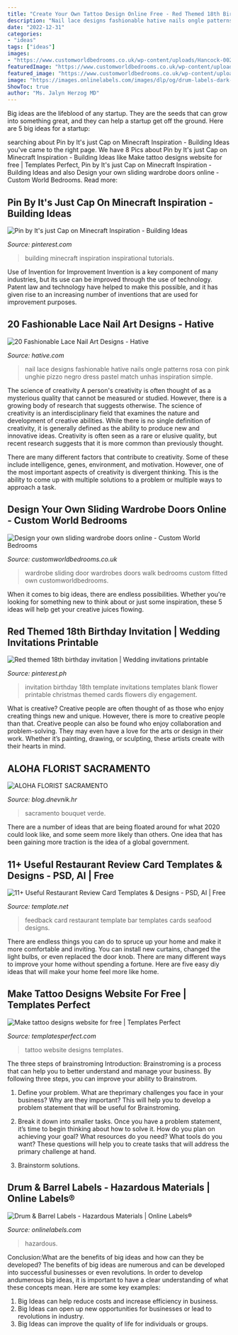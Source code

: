 ```yaml
---
title: "Create Your Own Tattoo Design Online Free - Red Themed 18th Birthday Invitation"
description: "Nail lace designs fashionable hative nails ongle patterns rosa con pink unghie pizzo negro dress pastel match unhas inspiration simple"
date: "2022-12-31"
categories:
- "ideas"
tags: ["ideas"]
images:
- "https://www.customworldbedrooms.co.uk/wp-content/uploads/Hancock-0022-4621.jpg"
featuredImage: "https://www.customworldbedrooms.co.uk/wp-content/uploads/Hancock-0022-4621.jpg"
featured_image: "https://www.customworldbedrooms.co.uk/wp-content/uploads/Hancock-0022-4621.jpg"
image: "https://images.onlinelabels.com/images/dlp/og/drum-labels-dark-gradient-og.jpg"
ShowToc: true
author: "Ms. Jalyn Herzog MD"
---
```



Big ideas are the lifeblood of any startup. They are the seeds that can grow into something great, and they can help a startup get off the ground. Here are 5 big ideas for a startup: 

	

		
searching about Pin by It&#039;s just Cap on Minecraft Inspiration - Building Ideas you've came to the right page. We have 8 Pics about Pin by It&#039;s just Cap on Minecraft Inspiration - Building Ideas like Make tattoo designs website for free | Templates Perfect, Pin by It&#039;s just Cap on Minecraft Inspiration - Building Ideas and also Design your own sliding wardrobe doors online - Custom World Bedrooms. Read more:
		
    
## Pin By It&#039;s Just Cap On Minecraft Inspiration - Building Ideas

<img loading=lazy src="https://i.pinimg.com/originals/6e/b0/d5/6eb0d5b3c76423402ed938dc0efbd487.jpg" onerror="this.onerror=null;this.src='https://tse4.mm.bing.net/th?id=OIP.VjxkQOotP1BNHqscHq3RygHaEK&amp;pid=15.1';" alt="Pin by It&#039;s just Cap on Minecraft Inspiration - Building Ideas">

_Source: pinterest.com_

>building minecraft inspiration inspirational tutorials. 

	

Use of Invention for Improvement
Invention is a key component of many industries, but its use can be improved through the use of technology. Patent law and technology have helped to make this possible, and it has given rise to an increasing number of inventions that are used for improvement purposes.

    
## 20 Fashionable Lace Nail Art Designs - Hative

<img loading=lazy src="http://hative.com/wp-content/uploads/2014/11/lace-nail-art-designs/12-fashionable-lace-nail-art-designs.jpg" onerror="this.onerror=null;this.src='https://tse2.mm.bing.net/th?id=OIP.HWw0tYK2BY1AO3juxdOnwgHaNK&amp;pid=15.1';" alt="20 Fashionable Lace Nail Art Designs - Hative">

_Source: hative.com_

>nail lace designs fashionable hative nails ongle patterns rosa con pink unghie pizzo negro dress pastel match unhas inspiration simple. 

	

The science of creativity
A person's creativity is often thought of as a mysterious quality that cannot be measured or studied. However, there is a growing body of research that suggests otherwise. The science of creativity is an interdisciplinary field that examines the nature and development of creative abilities.
While there is no single definition of creativity, it is generally defined as the ability to produce new and innovative ideas. Creativity is often seen as a rare or elusive quality, but recent research suggests that it is more common than previously thought.

There are many different factors that contribute to creativity. Some of these include intelligence, genes, environment, and motivation. However, one of the most important aspects of creativity is divergent thinking. This is the ability to come up with multiple solutions to a problem or multiple ways to approach a task.

    
## Design Your Own Sliding Wardrobe Doors Online - Custom World Bedrooms

<img loading=lazy src="https://www.customworldbedrooms.co.uk/wp-content/uploads/Hancock-0022-4621.jpg" onerror="this.onerror=null;this.src='https://tse3.mm.bing.net/th?id=OIP.l8MXAU-4QEEpkdEEPWe8bQHaE8&amp;pid=15.1';" alt="Design your own sliding wardrobe doors online - Custom World Bedrooms">

_Source: customworldbedrooms.co.uk_

>wardrobe sliding door wardrobes doors walk bedrooms custom fitted own customworldbedrooms. 

	

When it comes to big ideas, there are endless possibilities. Whether you're looking for something new to think about or just some inspiration, these 5 ideas will help get your creative juices flowing.

    
## Red Themed 18th Birthday Invitation | Wedding Invitations Printable

<img loading=lazy src="https://i.pinimg.com/736x/b7/e7/da/b7e7da31bbbcb0586b718bc5966ce5df.jpg" onerror="this.onerror=null;this.src='https://tse3.mm.bing.net/th?id=OIP.jUpesKXPwoNfCqg7B9iNAwAAAA&amp;pid=15.1';" alt="Red themed 18th birthday invitation | Wedding invitations printable">

_Source: pinterest.ph_

>invitation birthday 18th template invitations templates blank flower printable christmas themed cards flowers diy engagement. 

	

What is creative?
Creative people are often thought of as those who enjoy creating things new and unique. However, there is more to creative people than that. Creative people can also be found who enjoy collaboration and problem-solving. They may even have a love for the arts or design in their work. Whether it’s painting, drawing, or sculpting, these artists create with their hearts in mind.

    
## ALOHA FLORIST SACRAMENTO

<img loading=lazy src="http://bit.ly/pAl5SM" onerror="this.onerror=null;this.src='https://tse2.mm.bing.net/th?id=OIP.lycazRfQW6FxEP2T95zNpQHaE8&amp;pid=15.1';" alt="ALOHA FLORIST SACRAMENTO">

_Source: blog.dnevnik.hr_

>sacramento bouquet verde. 

	

There are a number of ideas that are being floated around for what 2020 could look like, and some seem more likely than others. One idea that has been gaining more traction is the idea of a global government.

    
## 11+ Useful Restaurant Review Card Templates &amp; Designs - PSD, AI | Free

<img loading=lazy src="https://images.template.net/wp-content/uploads/2018/03/Seafood-Restaurant-and-Bar-Review-Card-Template.png" onerror="this.onerror=null;this.src='https://tse4.mm.bing.net/th?id=OIP.ZwMFzUTY9uuIee454WE-ZQHaKe&amp;pid=15.1';" alt="11+ Useful Restaurant Review Card Templates &amp; Designs - PSD, AI | Free">

_Source: template.net_

>feedback card restaurant template bar templates cards seafood designs. 

	

There are endless things you can do to spruce up your home and make it more comfortable and inviting. You can install new curtains, changed the light bulbs, or even replaced the door knob. There are many different ways to improve your home without spending a fortune. Here are five easy diy ideas that will make your home feel more like home.

    
## Make Tattoo Designs Website For Free | Templates Perfect

<img loading=lazy src="http://www.templatesperfect.com/wp-content/uploads/2013/08/tattoo-Designs-17.jpg" onerror="this.onerror=null;this.src='https://tse2.mm.bing.net/th?id=OIP.tdSbO0O8_glPiw_jUJkw-AHaFn&amp;pid=15.1';" alt="Make tattoo designs website for free | Templates Perfect">

_Source: templatesperfect.com_

>tattoo website designs templates. 

	

The three steps of brainstroming
Introduction:
Brainstroming is a process that can help you to better understand and manage your business. By following three steps, you can improve your ability to Brainstrom.

1. Define your problem. What are theprimary challenges you face in your business? Why are they important? This will help you to develop a problem statement that will be useful for Brainstroming.

2. Break it down into smaller tasks. Once you have a problem statement, it’s time to begin thinking about how to solve it. How do you plan on achieving your goal? What resources do you need? What tools do you want? These questions will help you to create tasks that will address the primary challenge at hand.

3. Brainstorm solutions.

    
## Drum &amp; Barrel Labels - Hazardous Materials | Online Labels®

<img loading=lazy src="https://images.onlinelabels.com/images/dlp/og/drum-labels-dark-gradient-og.jpg" onerror="this.onerror=null;this.src='https://tse4.mm.bing.net/th?id=OIP.-N5BQC_8JBc0lmuKwhjCHgAAAA&amp;pid=15.1';" alt="Drum &amp; Barrel Labels - Hazardous Materials | Online Labels®">

_Source: onlinelabels.com_

>hazardous. 

	

Conclusion:What are the benefits of big ideas and how can they be developed?
The benefits of big ideas are numerous and can be developed into successful businesses or even revolutions. In order to develop andumerous big ideas, it is important to have a clear understanding of what these concepts mean. Here are some key examples: 
1. Big Ideas can help reduce costs and increase efficiency in business. 
2. Big Ideas can open up new opportunities for businesses or lead to revolutions in industry. 
3. Big Ideas can improve the quality of life for individuals or groups.

